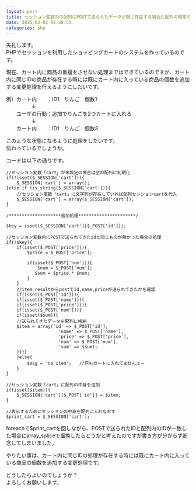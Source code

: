 ```yaml
---
layout: post
title: セッション変数内の配列にPOSTで送られたデータが既に存在する場合に配列の特定の要素の値を変更する方法
date: 2015-02-03 02:38:55
categories: php
---
```

<p>失礼します。<br>
PHPでセッションを利用したショッピングカートのシステムを作っているのです。</p>

<p>現在、カート内に商品の重複をさせない処理まではできているのですが、カート内に同じIDの商品が存在する時には既にカート内に入っている商品の個数を追加する変更処理を行えるようにしたいです。</p>

<p>例）カート内　　：ID1　りんご　個数1<br>
　　　　　↓<br>
　　ユーザの行動：追加でりんごを2つカートに入れる<br>
　　　　　↓<br>
　　カート内　　：ID1　りんご　個数3</p>

<p>このような状態になるように処理をしたいです。<br>
伝わっているでしょうか。</p>

<p>コードは以下の通りです。</p>

<pre><code>//セッション変数「cart」が未設定の場合は空の配列に初期化
if(!isset($_SESSION['cart'])){
    $_SESSION['cart'] = array();
}else if (is_string($_SESSION['cart'])){    
    //セッション変数「cart」に文字列が存在していれば配列セッションcartを代入 
    $_SESSION['cart'] = array($_SESSION['cart']); 
}

/********************追加処理**********************/    

$key = isset($_SESSION['cart'][$_POST['id']]);

//セッション変数内にPOSTで送られてきたidと同じものが無かった場合の処理
if(!$key){
    if(isset($_POST['price'])){
        $price = $_POST['price'];

        if(isset($_POST['num'])){
            $num = $_POST['num'];
           $sum = $price * $num;
        }
    }
    //item_resultからpostでid,name,priceが送られてきたかを確認
    if(isset($_POST['id'])){
    if(isset($_POST['name'])){
    if(isset($_POST['price'])){
    if(isset($_POST['num'])){
    if(isset($sum)){
    //送られてきたデータを配列に格納
    $item = array('id' =&gt; $_POST['id'],
                    'name' =&gt; $_POST['name'],
                    'price' =&gt; $_POST['price'],
                    'num' =&gt; $_POST['num'],
                    'sum' =&gt; $sum);
    }}}}
    }else{
        $msg = 'no item';   //何もカートに入れてませんよー
    }
}

//セッション変数「cart」に配列の中身を追加
if(isset($item)){
    $_SESSION['cart'][$_POST['id']] = $item;
}

//表示するためにセッションの中身を配列に入れなおす
$print_cart = $_SESSION['cart'];
</code></pre>

<p>foreachで$print_cartを回しながら、POSTで送られたIDと配列内のIDが一致した場合にarray_spliceで置換したらどうかと考えたのですが書き方が分からず断念してしまいました。</p>

<p>やりたい事は、カート内に同じIDの処理が存在する時には既にカート内に入っている商品の個数を追加する変更処理です。</p>

<p>どうしたらよいのでしょうか？<br>
よろしくお願いします。</p>
